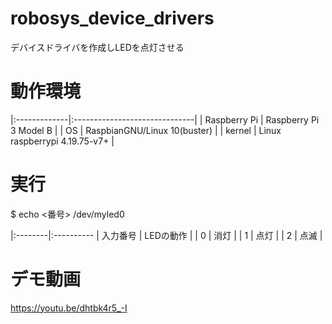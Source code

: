 # robosys_device_drivers
デバイスドライバを作成しLEDを点灯させる

# 動作環境
|:-------------|:------------------------------|
| Raspberry Pi | Raspberry Pi 3 Model B        |
| OS           | RaspbianGNU/Linux 10(buster)  |
| kernel       | Linux raspberrypi 4.19.75-v7+ |

# 実行
$ echo <番号> /dev/myled0

|:--------|:----------
| 入力番号 | LEDの動作 |
| 0       | 消灯      |
| 1       | 点灯      |
| 2       | 点滅      |

# デモ動画
https://youtu.be/dhtbk4r5_-I
